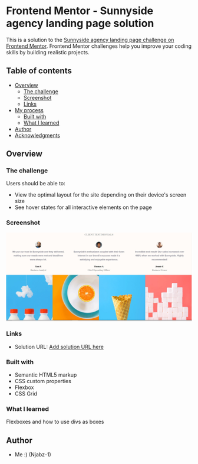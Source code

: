 # Frontend Mentor - Sunnyside agency landing page solution

This is a solution to the [Sunnyside agency landing page challenge on Frontend Mentor](https://www.frontendmentor.io/challenges/sunnyside-agency-landing-page-7yVs3B6ef). Frontend Mentor challenges help you improve your coding skills by building realistic projects.

## Table of contents

- [Overview](#overview)
  - [The challenge](#the-challenge)
  - [Screenshot](#screenshot)
  - [Links](#links)
- [My process](#my-process)
  - [Built with](#built-with)
  - [What I learned](#what-i-learned)
- [Author](#author)
- [Acknowledgments](#acknowledgments)

## Overview

### The challenge

Users should be able to:

- View the optimal layout for the site depending on their device's screen size
- See hover states for all interactive elements on the page

### Screenshot

![](assets\Screenshot.JPG)

### Links

- Solution URL: [Add solution URL here](https://github.com/Njabz-1/Sunnyside-Landing-Page#acknowledgments)

### Built with

- Semantic HTML5 markup
- CSS custom properties
- Flexbox
- CSS Grid

### What I learned

Flexboxes and how to use divs as boxes

## Author

- Me :) (Njabz-1)


